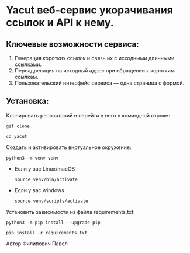 # Yacut веб-сервис укорачивания ссылок и API к нему.

## Ключевые возможности сервиса:
1. Генерация коротких ссылок и связь их с исходными длинными ссылками.
2. Переадресация на исходный адрес при обращении к коротким ссылкам.
3. Пользовательский интерфейс сервиса — одна страница с формой. 

## Установка:

Клонировать репозиторий и перейти в него в командной строке:

```
git clone 
```

```
cd yacut
```

Cоздать и активировать виртуальное окружение:

```
python3 -m venv venv
```

* Если у вас Linux/macOS

    ```
    source venv/bin/activate
    ```

* Если у вас windows

    ```
    source venv/scripts/activate
    ```

Установить зависимости из файла requirements.txt:

```
python3 -m pip install --upgrade pip
```

```
pip install -r requirements.txt
```

Автор Филипович Павел

